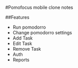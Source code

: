 #Pomofocus mobile clone notes

##Features
- Run pomodorro
- Change pomodorro settings
- Add Task
- Edit Task
- Remove Task
- Auth
- Reports
